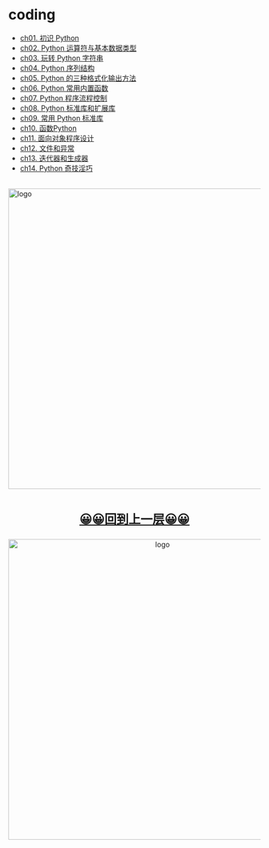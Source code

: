 # coding

-   [ch01. 初识 Python](ch01.md)
-   [ch02. Python 运算符与基本数据类型](ch02.md)
-   [ch03. 玩转 Python 字符串](ch03.md)
-   [ch04. Python 序列结构](ch04.md)
-   [ch05. Python 的三种格式化输出方法](ch05.md)
-   [ch06. Python 常用内置函数](ch06.md)
-   [ch07. Python 程序流程控制](ch07.md)
-   [ch08. Python 标准库和扩展库](ch08.md)
-   [ch09. 常用 Python 标准库](ch09.md)
-   [ch10. 函数Python](ch10.md)
-   [ch11. 面向对象程序设计](ch11.md)
-   [ch12. 文件和异常](ch12.md)
-   [ch13. 迭代器和生成器](ch13.md)
-   [ch14. Python 奇技淫巧](ch14.md)

<br />
<img  src='/img/bjkb.PNG' width="600" alt="logo">
<br />
<br />
<div align="center">
<a href="../index.html"><p style="font-size:24px"><b>&#128512;&#128512;回到上一层&#128512;&#128512;</b></p></a>
<img  src='/img/01.jpeg' width="600" alt="logo" />
</div>
<br />
<br />
